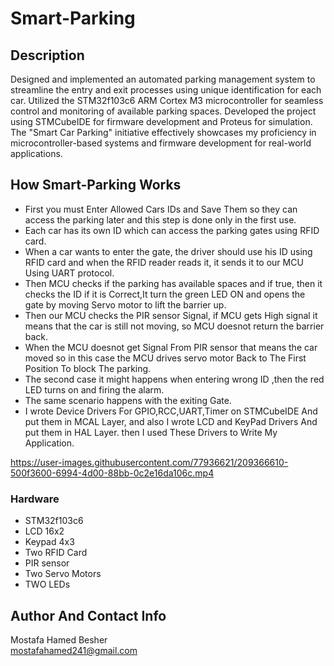 
# Smart-Parking


## Description

Designed and implemented an automated parking management system to streamline the entry and exit processes using unique identification for each car. Utilized the STM32f103c6 ARM Cortex M3 microcontroller for seamless control and monitoring of available parking spaces. Developed the project using STMCubeIDE for firmware development and Proteus for simulation. The "Smart Car Parking" initiative effectively showcases my proficiency in microcontroller-based systems and firmware development for real-world applications.



## How Smart-Parking Works

* First you must Enter Allowed Cars IDs and Save Them so they can access the parking later and this step is done only in the first use.
* Each car has its own ID which can access the parking gates using RFID card.
* When a car wants to enter the gate, the driver should use his ID using RFID card and when the RFID reader reads it, it sends it to our MCU Using UART protocol.
* Then MCU checks if the parking has available spaces and if true, then it checks the ID if it is Correct,It turn the green LED ON and opens the gate by moving Servo     motor to lift the barrier up.
* Then our MCU checks the PIR sensor Signal, if MCU gets High signal it means that the car is still not moving, so MCU doesnot return the barrier back.
* When the MCU doesnot get Signal From PIR sensor that means the car moved so in this case the MCU drives servo motor Back to The First Position To block The parking.
* The second case it might happens when entering wrong ID ,then the red LED turns on and firing the alarm.
* The same scenario happens with the exiting Gate.
* I wrote Device Drivers For GPIO,RCC,UART,Timer on STMCubeIDE And put them in MCAL Layer, and also I wrote LCD and KeyPad Drivers And put them in HAL Layer.
  then I used These Drivers to Write My Application.



https://user-images.githubusercontent.com/77936621/209366610-500f3600-6994-4d00-88bb-0c2e16da106c.mp4




### Hardware

* STM32f103c6
* LCD 16x2
* Keypad 4x3
* Two RFID Card
* PIR sensor
* Two Servo Motors
* TWO LEDs



## Author And Contact Info

 Mostafa Hamed Besher  
 mostafahamed241@gmail.com
